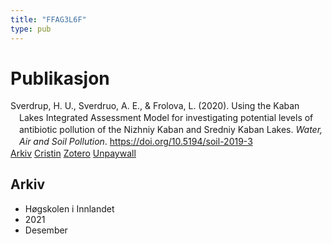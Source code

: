```yaml
---
title: "FFAG3L6F"
type: pub
---
```

<h1>Publikasjon</h1>
<article id="csl-bib-container-FFAG3L6F" class="csl-bib-container">
  <div class="csl-bib-body" style="line-height: 1.35; padding-left: 1em; text-indent:-1em;">
  <div class="csl-entry">Sverdrup, H. U., Sverdruo, A. E., &amp; Frolova, L. (2020). Using the Kaban Lakes Integrated Assessment Model for investigating potential levels of antibiotic pollution of the Nizhniy Kaban and Sredniy Kaban Lakes. <i>Water, Air and Soil Pollution</i>. <a href="https://doi.org/10.5194/soil-2019-3">https://doi.org/10.5194/soil-2019-3</a></div>
</div>
  <div class="csl-bib-buttons">
    <a href="#taxonomy-article-FFAG3L6F" class="csl-bib-button">Arkiv</a>
    <a href alt="Cristin URL" class="csl-bib-button">Cristin</a>
    <a href alt="Zotero URL" class="csl-bib-button">Zotero</a>
    <a href="https://soil.copernicus.org/articles/6/231/2020/soil-6-231-2020.pdf" class="csl-bib-button">Unpaywall</a>
  </div>
  <div id="csl-bib-meta-container-FFAG3L6F"></div>
</article>
<div id="csl-bib-meta-FFAG3L6F" class="csl-bib-meta">
  <article id="taxonomy-article-FFAG3L6F" class="taxonomy-article">
    <h1>Arkiv</h1>
    <ul>
      <li>Høgskolen i Innlandet</li>
      <li>2021</li>
      <li>Desember</li>
    </ul>
  </article>
</div>
